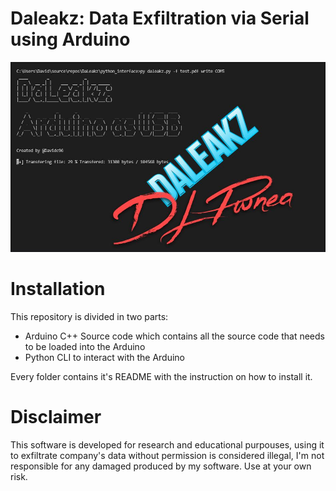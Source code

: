 # Daleakz: Data Exfiltration via Serial using Arduino

![PORTADA](main_pic.jpg)

# Installation

This repository is divided in two parts:
- Arduino C++ Source code which contains all the source code that needs to be loaded into the Arduino
- Python CLI to interact with the Arduino

Every folder contains it's README with the instruction on how to install it.

# Disclaimer

This software is developed for research and educational purpouses, using it to exfiltrate company's data without permission is considered illegal, I'm not responsible for any damaged produced by my software. Use at your own risk.
